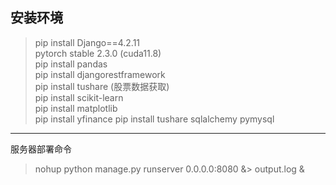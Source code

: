 ## 安装环境

> pip install Django==4.2.11  
> pytorch stable 2.3.0 (cuda11.8)  
> pip install pandas  
> pip install djangorestframework  
> pip install tushare (股票数据获取)  
> pip install scikit-learn  
> pip install matplotlib  
> pip install yfinance
> pip install tushare sqlalchemy pymysql


---
服务器部署命令
> nohup python manage.py runserver 0.0.0.0:8080 &> output.log &